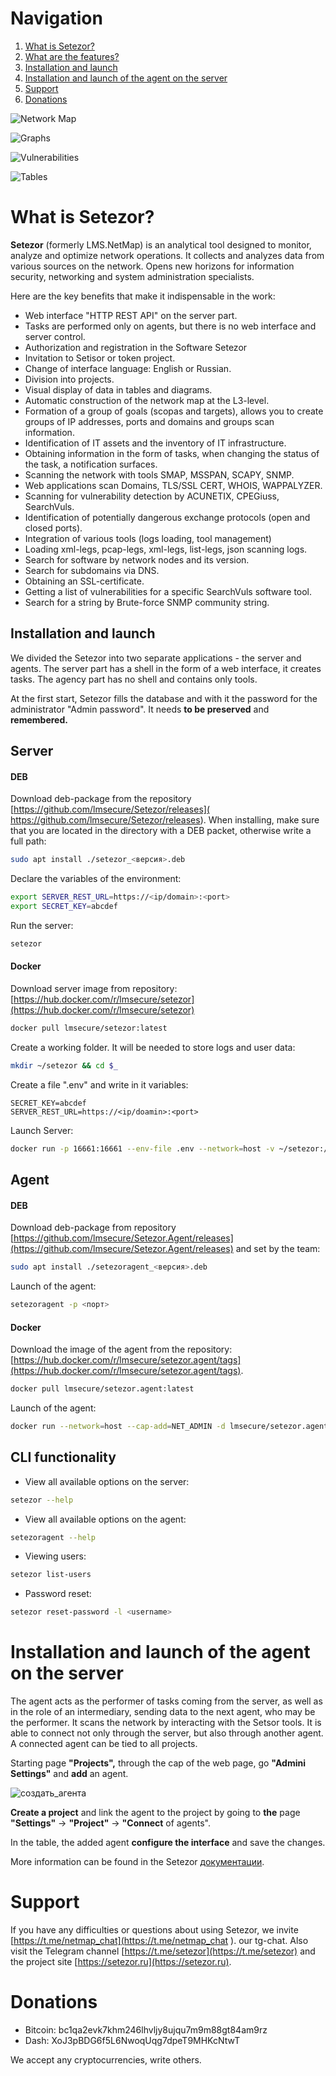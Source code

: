 # Navigation
1. [What is Setezor?](#what-is-setezor)
2. [What are the features?](#what-are-the-features)
3. [Installation and launch](#installation-and-launch)
4. [Installation and launch of the agent on the server](#installation-and-launch-of-the-agent-on-the-server)
5. [Support](#support)
6. [Donations](#donations)

![Network Map](docs/Eng/4.png)

![Graphs](docs/Eng/5.png)

![Vulnerabilities](docs/Eng/7.png)

![Tables](docs/Eng/8.png)

# What is Setezor?
 **Setezor** (formerly LMS.NetMap) is an analytical tool designed to monitor, analyze and optimize network operations. It collects and analyzes data from various sources on the network. Opens new horizons for information security, networking and system administration specialists.
 
Here are the key benefits that make it indispensable in the work:
- Web interface "HTTP REST API" on the server part.
- Tasks are performed only on agents, but there is no web interface and server control.
- Authorization and registration in the Software Setezor
- Invitation to Setisor or token project.
- Change of interface language: English or Russian.
- Division into projects.
- Visual display of data in tables and diagrams.
- Automatic construction of the network map at the L3-level.
- Formation of a group of goals (scopas and targets), allows you to create groups of IP addresses, ports and domains and groups scan information.
- Identification of IT assets and the inventory of IT infrastructure.
- Obtaining information in the form of tasks, when changing the status of the task, a notification surfaces.
- Scanning the network with tools SMAP, MSSPAN, SCAPY, SNMP.
- Web applications scan Domains, TLS/SSL CERT, WHOIS, WAPPALYZER.
- Scanning for vulnerability detection by ACUNETIX, CPEGiuss, SearchVuls.
- Identification of potentially dangerous exchange protocols (open and closed ports).
- Integration of various tools (logs loading, tool management)
- Loading xml-legs, pcap-legs, xml-legs, list-legs, json scanning logs.
- Search for software by network nodes and its version.
- Search for subdomains via DNS.
- Obtaining an SSL-certificate.
- Getting a list of vulnerabilities for a specific SearchVuls software tool.
- Search for a string by Brute-force SNMP community string.
 
## Installation and launch
We divided the Setezor into two separate applications - the server and agents. The server part has a shell in the form of a web interface, it creates tasks. The agency part has no shell and contains only tools.

At the first start, Setezor fills the database and with it the password for the administrator "Admin password". It needs **to be preserved** and **remembered.**

## Server
####  DEB
Download deb-package from the repository [https://github.com/lmsecure/Setezor/releases]( https://github.com/lmsecure/Setezor/releases). When installing, make sure that you are located in the directory with a DEB packet, otherwise write a full path:

```bash
sudo apt install ./setezor_<версия>.deb
```

Declare the variables of the environment:

```bash
export SERVER_REST_URL=https://<ip/domain>:<port>
export SECRET_KEY=abcdef
```

Run the server:

```bash
setezor
```

#### Docker
Download server image from repository: [https://hub.docker.com/r/lmsecure/setezor](https://hub.docker.com/r/lmsecure/setezor)

```bash
docker pull lmsecure/setezor:latest
```

Create a working folder. It will be needed to store logs and user data:

```bash
mkdir ~/setezor && cd $_
```

Create a file ".env" and write in it variables:

```
SECRET_KEY=abcdef
SERVER_REST_URL=https://<ip/doamin>:<port>
```

Launch Server:
```bash
docker run -p 16661:16661 --env-file .env --network=host -v ~/setezor:/root/.local/share/setezor -d lmsecure/setezor:latest
```

## Agent
####  DEB
Download deb-package from repository  [https://github.com/lmsecure/Setezor.Agent/releases](https://github.com/lmsecure/Setezor.Agent/releases) and set by the team:

```bash
sudo apt install ./setezoragent_<версия>.deb
```

Launch of the agent:

```bash
setezoragent -p <порт>
```

#### Docker
Download the image of the agent from the repository: [https://hub.docker.com/r/lmsecure/setezor.agent/tags](https://hub.docker.com/r/lmsecure/setezor.agent/tags).

```bash
docker pull lmsecure/setezor.agent:latest
```

Launch of the agent:

```bash
docker run --network=host --cap-add=NET_ADMIN -d lmsecure/setezor.agent:latest
```

## CLI functionality

- View all available options on the server:

```bash
setezor --help
```

- View all available options on the agent:

```bash
setezoragent --help
```

- Viewing users:

```bash
setezor list-users
```

-  Password reset:

```bash
setezor reset-password -l <username>
```


# Installation and launch of the agent on the server
The agent acts as the performer of tasks coming from the server, as well as in the role of an intermediary, sending data to the next agent, who may be the performer. It scans the network by interacting with the Setsor tools. It is able to connect not only through the server, but also through another agent. A connected agent can be tied to all projects.

Starting page **"Projects",** through the cap of the web page, go **"Admini Settings"** and **add** an agent.

![создать_агента](docs/Eng/1.png)

**Create a project** and link the agent to the project by going to **the** page **"Settings"** → **"Project"** → **"Connect** of agents".

In the table, the added agent **configure the interface** and save the changes.

More information can be found in the Setezor [документации](https://help.setezor.net).

# Support
If you have any difficulties or questions about using Setezor, we invite [https://t.me/netmap_chat](https://t.me/netmap_chat  ). our tg-chat. Also visit the Telegram channel [https://t.me/setezor](https://t.me/setezor) and the project site [https://setezor.ru](https://setezor.ru).

# Donations
- Bitcoin: bc1qa2evk7khm246lhvljy8ujqu7m9m88gt84am9rz
- Dash: XoJ3pBDG6f5L6NwoqUqg7dpeT9MHKcNtwT

We accept any cryptocurrencies, write others.
